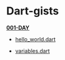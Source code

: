 Dart-gists
=====


[__001-DAY__](dart-gists/tree/master/001-DAY)

- [hello_world.dart](dart-gists/blob/master/001-DAY/hello_world.dart)

- [variables.dart](dart-gists/blob/master/001-DAY/variables.dart)